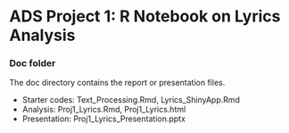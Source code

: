 # ADS Project 1:  R Notebook on Lyrics Analysis

### Doc folder

The doc directory contains the report or presentation files.   
+ Starter codes: Text_Processing.Rmd, Lyrics_ShinyApp.Rmd
+ Analysis: Proj1_Lyrics.Rmd, Proj1_Lyrics.html
+ Presentation: Proj1_Lyrics_Presentation.pptx
